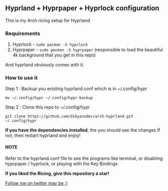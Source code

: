 ## Hyprland + Hyprpaper + Hyprlock configuration
This is my Arch ricing setup for Hyprland

### Requirements

1. Hyprlock - `sudo pacman -S hyprlock`
2. Hyprpaper - `sudo pacman -S hyprpaper` (responsible to load the beautiful 4k background that you get in this repo)

And hyprland obviously comes with it.

### How to use it

Step 1 : Backup you existing hyprland.conf which is in ~/.config/hypr

`mv ~/.config/hypr ~/.config/hypr-backup`

Step 2 : Clone this repo to ~/.config/hypr 

`git clone https://github.com/dibyacodes/arch-hyprland.git ~/.config/hypr`

**If you have the dependencies installed**, the you should see the changes
If not, then restart hyprland and enjoy!

#### NOTE 
Refer to the hyprland.conf file to see the programs like terminal, or disabling hyprpaper / hyprlock, or playing with the Key Bindings

**If you liked the Ricing, give this repository a star!**

[Follow me on twitter may be :)](https://x.com/dibyacodes)
